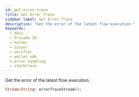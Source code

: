 ```yaml
---
id: get-error-trace
title: Get Error Trace
sidebar_label: Get Error Trace
description: "Get the error of the latest flow execution."
keywords:
  - docs
  - Privado ID
  - holder
  - issuer
  - verifier
  - wallet sdk
  - error handling
  - stacktrace
---
```


Get the error of the latest flow execution.

```dart
Stream<String> errorTraceStream();
```
